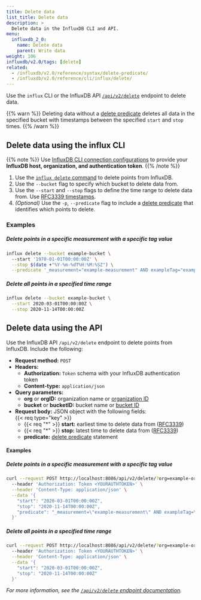 ```yaml
---
title: Delete data
list_title: Delete data
description: >
  Delete data in the InfluxDB CLI and API.
menu:
  influxdb_2_0:
    name: Delete data
    parent: Write data
weight: 106
influxdb/v2.0/tags: [delete]
related:
  - /influxdb/v2.0/reference/syntax/delete-predicate/
  - /influxdb/v2.0/reference/cli/influx/delete/
---
```


<!--
## Delete data in the InfluxDB UI

Delete data from buckets you've created. You cannot delete data from system buckets.

### Delete data from buckets

1. Click **Load Data** in the navigation bar.

    {{< nav-icon "load data" >}}

2. Select **Buckets**.
3. Next to the bucket with data you want to delete, click **Delete Data by Filter**.
4. In the **Delete Data** window that appears:
  - Select a **Target Bucket** to delete data from.
  - Enter a **Time Range** to delete data from.
  - Click **+ Add Filter** to filter by tag key and value pair.
  - Select **I understand that this cannot be undone**.
5. Click **Confirm Delete** to delete the selected data.

### Delete data from the Data Explorer

1. Click the **Data Explorer** icon in the sidebar.

    {{< nav-icon "data-explorer" >}}

2. Click **Delete Data** in the top navigation bar.
3. In the **Delete Data** window that appears:
  - Select a **Target Bucket** to delete data from.
  - Enter a **Time Range** to delete data from.
  - Click **+ Add Filter** to filter by tag key-value pairs.
  - Select **I understand that this cannot be undone**.
4. Click **Confirm Delete** to delete the selected data.
!-->

Use the `influx` CLI or the InfluxDB API [`/api/v2/delete`](/influxdb/v2.0/api/#operation/PostDelete) endpoint to delete data.

{{% warn %}}
Deleting data without a [delete predicate](/influxdb/v2.0/reference/syntax/delete-predicate)
deletes all data in the specified bucket with timestamps between the specified `start` and `stop` times.
{{% /warn %}}

## Delete data using the influx CLI

{{% note %}}
Use [InfluxDB CLI connection configurations](/influxdb/v2.0/reference/cli/influx/config/)
to provide your **InfluxDB host, organization, and authentication token**.
{{% /note %}}

1. Use the [`influx delete` command](/influxdb/v2.0/reference/cli/influx/delete/) to delete points from InfluxDB.
2. Use the `--bucket` flag to specify which bucket to delete data from.
3. Use the `--start` and `--stop` flags to define the time range to delete data from.
   Use [RFC3339 timestamps](/influxdb/v2.0/reference/glossary/#rfc3339-timestamp).
4. _(Optional)_ Use the `-p`, `--predicate` flag to include a [delete predicate](/influxdb/v2.0/reference/syntax/delete-predicate)
   that identifies which points to delete.

### Examples

##### Delete points in a specific measurement with a specific tag value
```sh
influx delete --bucket example-bucket \
  --start '1970-01-01T00:00:00Z' \
  --stop $(date +"%Y-%m-%dT%H:%M:%SZ") \
  --predicate '_measurement="example-measurement" AND exampleTag="exampleTagValue"'
```

##### Delete all points in a specified time range
```sh
influx delete --bucket example-bucket \
  --start 2020-03-01T00:00:00Z \
  --stop 2020-11-14T00:00:00Z
```

## Delete data using the API
Use the InfluxDB API `/api/v2/delete` endpoint to delete points from InfluxDB.
Include the following:

- **Request method:** `POST`
- **Headers:**
  - **Authorization:** `Token` schema with your InfluxDB authentication token
  - **Content-type:** `application/json`
- **Query parameters:**
  - **org** or **orgID:** organization name or [organization ID](/influxdb/v2.0/organizations/view-orgs/#view-your-organization-id)
  - **bucket** or **bucketID:** bucket name or [bucket ID](/influxdb/v2.0/organizations/buckets/view-buckets/)
- **Request body:** JSON object with the following fields:  
  {{< req type="key" >}}
  - {{< req "\*" >}} **start:** earliest time to delete data from ([RFC3339](/influxdb/v2.0/reference/glossary/#rfc3339-timestamp))
  - {{< req "\*" >}} **stop:** latest time to delete data from ([RFC3339](/influxdb/v2.0/reference/glossary/#rfc3339-timestamp))
  - **predicate:** [delete predicate](/influxdb/v2.0/reference/syntax/delete-predicate) statement

#### Examples

##### Delete points in a specific measurement with a specific tag value
```sh
curl --request POST http://localhost:8086/api/v2/delete/?org=example-org&bucket=example-bucket \
  --header 'Authorization: Token <YOURAUTHTOKEN>' \
  --header 'Content-Type: application/json' \
  --data '{
    "start": "2020-03-01T00:00:00Z",
    "stop": "2020-11-14T00:00:00Z",
    "predicate": "_measurement=\"example-measurement\" AND exampleTag=\"exampleTagValue\""
  }'
```

##### Delete all points in a specified time range
```sh
curl --request POST http://localhost:8086/api/v2/delete/?org=example-org&bucket=example-bucket \
  --header 'Authorization: Token <YOURAUTHTOKEN>' \
  --header 'Content-Type: application/json' \
  --data '{
    "start": "2020-03-01T00:00:00Z",
    "stop": "2020-11-14T00:00:00Z"
  }'
```

_For more information, see the [`/api/v2/delete` endpoint documentation](/influxdb/v2.0/api/#operation/PostDelete)._
